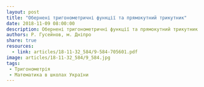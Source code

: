 ```yaml
---
layout: post
title: "Обернені тригонометричні функції та прямокутний трикутник"
date: 2018-11-09 08:00:00
description: Обернені тригонометричні функції та прямокутний трикутник
authors: Р. Гусейнов, м. Дніпро
share: true
resources:
  - link: articles/18-11-32_584/9-584-705601.pdf
image: articles/18-11-32_584/9_584.jpg
tags:
 - Тригонометрія
 - Математика в школах України
---
```

